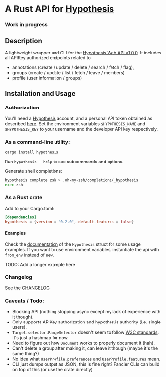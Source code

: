# A Rust API for [Hypothesis](https://web.hypothes.is/)
### Work in progress

## Description
A lightweight wrapper and CLI for the [Hypothesis Web API v1.0.0](https://h.readthedocs.io/en/latest/api-reference/v1/). 
It includes all APIKey authorized endpoints related to 
* annotations (create / update / delete / search / fetch / flag), 
* groups (create / update / list / fetch / leave / members) 
* profile (user information / groups)

## Installation and Usage
### Authorization
You'll need a [Hypothesis](https://hypothes.is) account, and a personal API token obtained as described [here](https://h.readthedocs.io/en/latest/api/authorization/). 
Set the environment variables `$HYPOTHESIS_NAME` and `$HYPOTHESIS_KEY` to your username and the developer API key respectively.

### As a command-line utility:
```bash
cargo install hypothesis
```
Run `hypothesis --help` to see subcommands and options.

Generate shell completions:
```bash
hypothesis complete zsh > .oh-my-zsh/completions/_hypothesis
exec zsh
```

### As a Rust crate
Add to your Cargo.toml:
```toml
[dependencies]
hypothesis = {version = "0.2.0", default-features = false}
```

#### Examples
Check the [documentation](https://docs.rs/crate/hypothesis) of the `Hypothesis` struct for some usage examples.
If you want to use environment variables, instantiate the api with `from_env` instead of `new`.

TODO: Add a longer example here

### Changelog
See the [CHANGELOG](CHANGELOG.md)

### Caveats / Todo:
- Blocking API (nothing stopping async except my lack of experience with it though).
- Only supports APIKey authorization and hypothes.is authority (i.e. single users).
- `Target.selector.RangeSelector` doesn't seem to follow [W3C standards](https://www.w3.org/TR/annotation-model/#range-selector). It's just a hashmap for now.
- Need to figure out how `Document` works to properly document it (hah).
- Can't delete a group after making it, can leave it though (maybe it's the same thing?)
- No idea what `UserProfile.preferences` and `UserProfile.features` mean.
- CLI just dumps output as JSON, this is fine right? Fancier CLIs can build on top of this (or use the crate directly)
